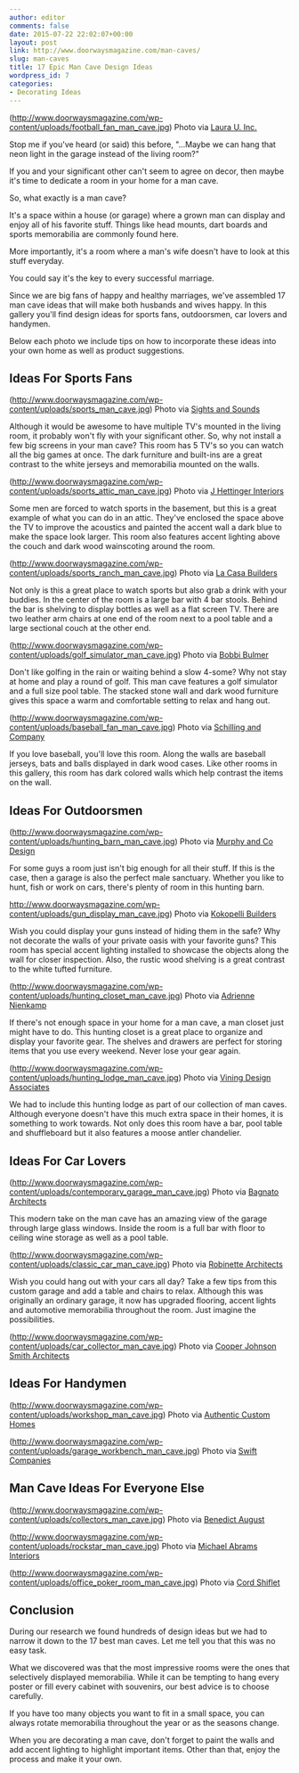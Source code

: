 ```yaml
---
author: editor
comments: false
date: 2015-07-22 22:02:07+00:00
layout: post
link: http://www.doorwaysmagazine.com/man-caves/
slug: man-caves
title: 17 Epic Man Cave Design Ideas
wordpress_id: 7
categories:
- Decorating Ideas
---
```


(http://www.doorwaysmagazine.com/wp-content/uploads/football_fan_man_cave.jpg) Photo via [Laura U. Inc.](http://www.houzz.com/photos/4635508/Bellaire-Residence-contemporary-home-theater-houston)

Stop me if you've heard (or said) this before, "...Maybe we can hang that neon light in the garage instead of the living room?"

If you and your significant other can't seem to agree on decor, then maybe it's time to dedicate a room in your home for a man cave. 

So, what exactly is a man cave? 

It's a space within a house (or garage) where a grown man can display and enjoy all of his favorite stuff. Things like head mounts, dart boards and sports memorabilia are commonly found here. 

More importantly, it's a room where a man's wife doesn't have to look at this stuff everyday. 

You could say it's the key to every successful marriage.

Since we are big fans of happy and healthy marriages, we've assembled 17 man cave ideas that will make both husbands and wives happy. In this gallery you'll find design ideas for sports fans, outdoorsmen, car lovers and handymen. 

Below each photo we include tips on how to incorporate these ideas into your own home as well as product suggestions. 



## Ideas For Sports Fans


(http://www.doorwaysmagazine.com/wp-content/uploads/sports_man_cave.jpg) Photo via [Sights and Sounds](http://www.houzz.com/photos/2710543/Sabathia-contemporary-home-theater-san-francisco)

Although it would be awesome to have multiple TV's mounted in the living room, it probably won't fly with your significant other. So, why not install a few big screens in your man cave? This room has 5 TV's so you can watch all the big games at once. The dark furniture and built-ins are a great contrast to the white jerseys and memorabilia mounted on the walls.

(http://www.doorwaysmagazine.com/wp-content/uploads/sports_attic_man_cave.jpg) Photo via [J Hettinger Interiors](http://www.houzz.com/photos/4543655/CSL-Man-Cave-contemporary-family-room-other-metro)

Some men are forced to watch sports in the basement, but this is a great example of what you can do in an attic. They've enclosed the space above the TV to improve the acoustics and painted the accent wall a dark blue to make the space look larger. This room also features accent lighting above the couch and dark wood wainscoting around the room. 

(http://www.doorwaysmagazine.com/wp-content/uploads/sports_ranch_man_cave.jpg) Photo via [La Casa Builders](http://www.houzz.com/photos/12830056/DC-Ranch-Home-1-mediterranean-family-room-phoenix)

Not only is this a great place to watch sports but also grab a drink with your buddies. In the center of the room is a large bar with 4 bar stools. Behind the bar is shelving to display bottles as well as a flat screen TV. There are two leather arm chairs at one end of the room next to a pool table and a large sectional couch at the other end.

(http://www.doorwaysmagazine.com/wp-content/uploads/golf_simulator_man_cave.jpg) Photo via [Bobbi Bulmer](http://www.houzz.com/photos/3295106/HD-Golf-Simulators-traditional-family-room-boston)

Don't like golfing in the rain or waiting behind a slow 4-some? Why not stay at home and play a round of golf. This man cave features a golf simulator and a full size pool table. The stacked stone wall and dark wood furniture gives this space a warm and comfortable setting to relax and hang out.

(http://www.doorwaysmagazine.com/wp-content/uploads/baseball_fan_man_cave.jpg) Photo via [Schilling and Company](http://www.houzz.com/photos/1920443/Suwanee-GA-Home-traditional-home-theater-atlanta)

If you love baseball, you'll love this room. Along the walls are baseball jerseys, bats and balls displayed in dark wood cases. Like other rooms in this gallery, this room has dark colored walls which help contrast the items on the wall. 



## Ideas For Outdoorsmen



(http://www.doorwaysmagazine.com/wp-content/uploads/hunting_barn_man_cave.jpg) Photo via [Murphy and Co Design](http://www.houzz.com/photos/372635/Highcroft-Hunting-Barn-industrial-garage-and-shed-minneapolis)

For some guys a room just isn't big enough for all their stuff. If this is the case, then a garage is also the perfect male sanctuary. Whether you like to hunt, fish or work on cars, there's plenty of room in this hunting barn. 

http://www.doorwaysmagazine.com/wp-content/uploads/gun_display_man_cave.jpg) Photo via [Kokopelli Builders](http://www.houzz.com/photos/1814479/A-Mans-Lair-traditional-basement-atlanta)

Wish you could display your guns instead of hiding them in the safe? Why not decorate the walls of your private oasis with your favorite guns? This room has special accent lighting installed to showcase the objects along the wall for closer inspection. Also, the rustic wood shelving is a great contrast to the white tufted furniture.

(http://www.doorwaysmagazine.com/wp-content/uploads/hunting_closet_man_cave.jpg) Photo via [Adrienne Nienkamp](http://www.houzz.com/photos/6278037/Hunting-Closet-in-Garage-Addition-rustic-entry-st-louis)

If there's not enough space in your home for a man cave, a man closet just might have to do. This hunting closet is a great place to organize and display your favorite gear. The shelves and drawers are perfect for storing items that you use every weekend. Never lose your gear again.

(http://www.doorwaysmagazine.com/wp-content/uploads/hunting_lodge_man_cave.jpg) Photo via [Vining Design Associates](http://www.houzz.com/photos/3157564/Home-on-the-Ranch-rustic-family-room-houston)

We had to include this hunting lodge as part of our collection of man caves. Although everyone doesn't have this much extra space in their homes, it is something to work towards. Not only does this room have a bar, pool table and shuffleboard but it also features a moose antler chandelier. 



## Ideas For Car Lovers



(http://www.doorwaysmagazine.com/wp-content/uploads/contemporary_garage_man_cave.jpg) Photo via [Bagnato Architects](http://www.houzz.com/photos/3260539/Borell-Street-Melbourne-Victoria-Australia-contemporary-living-room-other-metro)

This modern take on the man cave has an amazing view of the garage through large glass windows. Inside the room is a full bar with floor to ceiling wine storage as well as a pool table.

(http://www.doorwaysmagazine.com/wp-content/uploads/classic_car_man_cave.jpg) Photo via [Robinette Architects](http://www.houzz.com/photos/3670114/Pima-Canyon-Contemporary-contemporary-garage-and-shed-phoenix)

Wish you could hang out with your cars all day? Take a few tips from this custom garage and add a table and chairs to relax. Although this was originally an ordinary garage, it now has upgraded flooring, accent lights and automotive memorabilia throughout the room. Just imagine the possibilities.

(http://www.doorwaysmagazine.com/wp-content/uploads/car_collector_man_cave.jpg) Photo via [Cooper Johnson Smith Architects](http://www.houzz.com/photos/6671198/Wallace-Residence-traditional-garage-and-shed-other-metro)



## Ideas For Handymen



(http://www.doorwaysmagazine.com/wp-content/uploads/workshop_man_cave.jpg) Photo via [Authentic Custom Homes](http://www.houzz.com/photos/1736987/Custom-Workstation-traditional-garage-and-shed)

(http://www.doorwaysmagazine.com/wp-content/uploads/garage_workbench_man_cave.jpg) Photo via [Swift Companies](http://www.houzz.com/photos/3357298/Man-Cave-Columbia-MO-modern-garage-and-shed-other-metro)



## Man Cave Ideas For Everyone Else



(http://www.doorwaysmagazine.com/wp-content/uploads/collectors_man_cave.jpg) Photo via [Benedict August](http://www.houzz.com/photos/1417017/Orange-County-Man-Cave-modern-family-room-orange-county)

(http://www.doorwaysmagazine.com/wp-content/uploads/rockstar_man_cave.jpg) Photo via [Michael Abrams Interiors](http://www.houzz.com/photos/3202405/Game-Room-contemporary-family-room-chicago)

(http://www.doorwaysmagazine.com/wp-content/uploads/office_poker_room_man_cave.jpg) Photo via [Cord Shiflet](http://www.houzz.com/photos/3256235/Cord-Shiflets-Personal-Home-traditional-home-office-austin)



## Conclusion



During our research we found hundreds of design ideas but we had to narrow it down to the 17 best man caves. Let me tell you that this was no easy task. 

What we discovered was that the most impressive rooms were the ones that selectively displayed memorabilia. While it can be tempting to hang every poster or fill every cabinet with souvenirs, our best advice is to choose carefully.

If you have too many objects you want to fit in a small space, you can always rotate memorabilia throughout the year or as the seasons change.

When you are decorating a man cave, don't forget to paint the walls and add accent lighting to highlight important items. Other than that, enjoy the process and make it your own.
